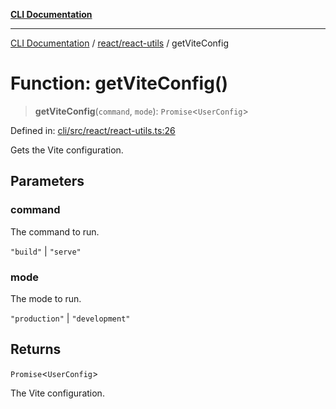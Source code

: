 [**CLI Documentation**](../../../README.md)

***

[CLI Documentation](../../../README.md) / [react/react-utils](../README.md) / getViteConfig

# Function: getViteConfig()

> **getViteConfig**(`command`, `mode`): `Promise`\<`UserConfig`\>

Defined in: [cli/src/react/react-utils.ts:26](https://github.com/stonemjs/cli/blob/df49bf1f270a78a61946870e36ae0b10d02482b3/src/react/react-utils.ts#L26)

Gets the Vite configuration.

## Parameters

### command

The command to run.

`"build"` | `"serve"`

### mode

The mode to run.

`"production"` | `"development"`

## Returns

`Promise`\<`UserConfig`\>

The Vite configuration.
